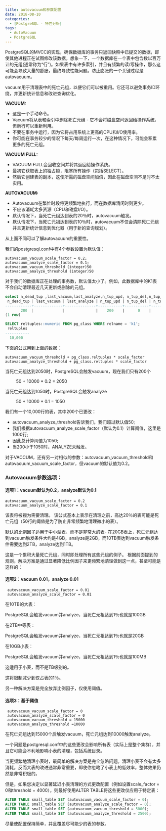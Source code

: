 ```yaml
---
title: autovacuum和参数配置
date: 2018-08-10 
categories: 
  - [PostgreSQL - 特性分析]
tags: 
  - AutoVacuum
  - PostgreSQL
---
```




PostgreSQL的MVCC的实现，确保数据库的事务只返回快照中已提交的数据，即使其他进程正在试图修改该数据。想象一下，一个数据库在一个表中包含数以百万计的元组(通常称为“行”)。如果表中有许多索引，并且有频繁的读/写操作，那么这可能会导致大量的膨胀，最终导致性能问题。防止膨胀的一个关键过程是autovacuum。  

vacuum用于清理表中的死亡元组，以便它们可以被重用。它还可以避免事务ID环绕，并更新统计信息和改进查询优化。 

**VACUUM:**

- 这是一个手动命令。
- Vacuum将从表和索引中删除死亡元组 - 它不会将磁盘空间返回给操作系统，但新行可以重新利用。
- 不要在事务中运行，因为它将占用系统上更高的CPU和I/O使用率。
- 你可能在事务较少的情况下每天/每周运行一次，在这种情况下，可能会积累更多的死亡元组。

**VACUUM FULL:**

- VACUUM FULL会回收空间并将其返回给操作系统。
- 最初它获取表上的独占锁，阻塞所有操作（包括SELECT）。
- 然后它创建表的副本，这使所需的磁盘空间加倍，因此在磁盘空间不足时不太实用。

**AUTOVACUUM:**

- Autovacuum在繁忙时段将更频繁地执行，而在数据库清闲时则更少。
- 不应该消耗太多资源（CPU和磁盘I/O）。
- 默认情况下，当死亡元组达到表的20％时，autovacuum触发。
- 默认情况下，当死亡元祖达到表的10％时，autovacuum不仅会清除死亡元组并且更新统计信息到优化器（用于新的查询规划）。

从上面不同可以了解autovacuum的重要性。

我们的postgresql.conf中有4个参数设置为默认值：

```shell
autovacuum_vacuum_scale_factor = 0.2;
autovacuum_analyze_scale_factor = 0.1;
autovacuum_vacuum_threshold (integer)50
autovacuum_analyze_threshold (integer)50
```

对于我们的数据库正在处理的事务数，默认值太小了。例如，此数据库中的K1表不会自动清理最近几天更新或删除的元组。 

```sql
select n_dead_tup ,last_vacuum,last_analyze,n_tup_upd, n_tup_del,n_tup_hot_upd,relname ,seq_scan,idx_scan  from pg_stat_all_tables where relname='k1';
 n_dead_tup | last_vacuum | last_analyze | n_tup_upd | n_tup_del | n_tup_hot_upd | relname | seq_scan | idx_scan
------------+-------------+--------------+-----------+-----------+---------------+---------+----------+----------
       200  |             |              |    200    |      0    |             0 | k1      |       17 |        
(1 row) 
```

```sql
SELECT reltuples::numeric FROM pg_class WHERE relname = 'k1';
 reltuples
-----------
  10,000
```

下面的公式用到上面的数据：

```shell
autovacuum_vacuum_threshold + pg_class.reltuples * scale_factor
autovacuum_analyze_threshold + pg_class.reltuples * scale_factor
```

当死亡元组达到2050时，PostgreSQL会触发vacuum，现在我们只有200个

         50 + 10000 * 0.2 = 2050

当死亡元组达到1050时，PostgreSQL会触发analyze

         50 + 10000 * 0.1 = 1050

我们有一个10,000行的表，其中200个已更改：

- autovacuum_analyze_threshold告诉我们，我们超过默认值50;
- 我们根据autovacuum_analyze_scale_factor（默认为0.1）计算阙值，这里是1000行;
- 因此总计算阈值为1050;
- 当200小于1050时，ANALYZE未触发。

对于VACCUM，还有另一对相似的参数：autovacuum_vacuum_threshold和autovacuum_vacuum_scale_factor，但vacuum的默认值为0.2。

### Autovacuum参数选项：

#### 选项1：vacuum默认为0.2，analyze默认为0.1

```
autovacuum_vacuum_scale_factor = 0.2
autovacuum_analyze_scale_factor = 0.1
```

该表将被视为需要清理。 该公式基本上表示在清理之前，高达20％的表可能是死亡元组（50行的阈值是为了防止非常频繁地清理微小的表）。

默认的比例因子适用于中小型表，而不是非常大的表- 在20GB表上，死亡元组达到vacuum触发条件大约是4GB，analyze是2GB，而10TB表达到vacuum触发条件需要达到2TB，analyze达到1TB。

这是一个累积大量死亡元组，同时即处理所有这些元组的例子。 根据前面提到的规则，解决方案是通过显著降低比例因子来更频繁地清理做到这一点，甚至可能是这样的：

#### 选项2：vacuum 0.01，analyze 0.01

```shell
 autovacuum_vacuum_scale_factor = 0.01
 autovacuum_analyze_scale_factor = 0.01
```

在10TB的大表：

PostgreSQL会触发vacuum并analyze，当死亡元祖达到1％也就是100GB

在2TB中等表：

PostgreSQL会触发vacuum并analyze，当死亡元祖达到1％也就是20GB

在10GB小表：

PostgreSQL会触发vacuum并analyze，当死亡元祖达到1％也就是100MB

这适用于小表，而不是TB级别的。

这将限制减少到仅占表的1％。 

另一种解决方案是完全放弃比例因子，仅使用阈值。

#### 选项3：基于阈值

```shell
 autovacuum_vacuum_scale_factor = 0
 autovacuum_analyze_scale_factor = 0
 autovacuum_vacuum_threshold = 15000
 autovacuum_analyze_threshold =10000 
```

在死亡元组达到15000个后触发vacuum，死亡元组达到10000触发analyze。

一个问题是postgresql.conf中的这些更改会影响所有表（实际上是整个集群），并且它可能会不利地影响小表的清理，包括系统目录。

当更频繁地清理小表时，最简单的解决方案是完全忽略问题。清理小表不会有太多消耗，反而大表的改进通常非常重要，即使你忽略了小表上的低效率，整体效果仍然是非常积极的。

但是，如果您决定以显著延迟小表清理的方式更改配置（例如设置scale_factor = 0和threshold = 4000），则最好使用ALTER TABLE将这些更改仅应用于特定表：

```sql
ALTER TABLE small_table SET (autovacuum_vacuum_scale_factor = 0);
ALTER TABLE small_table SET (autovacuum_analyze_scale_factor = 0);
ALTER TABLE small_table SET (autovacuum_vacuum_threshold = 5000);
ALTER TABLE small_table SET (autovacuum_analyze_threshold = 2500);
```

尽量使配置保持简单，并且覆盖尽可能少的表的参数。